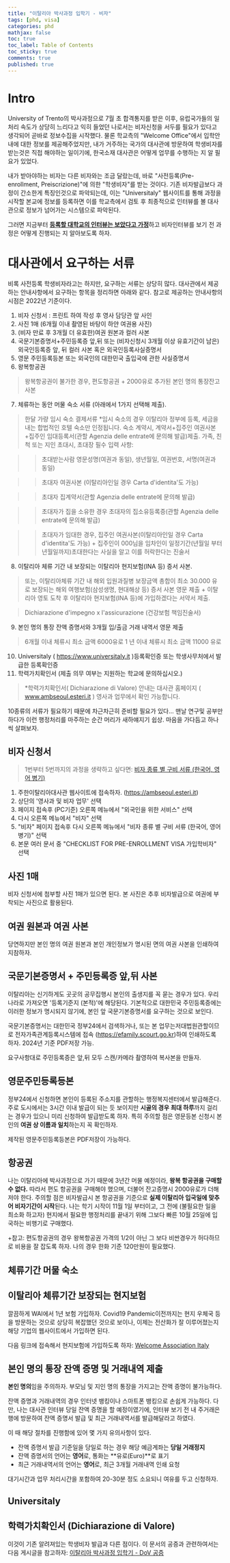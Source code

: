 ```yaml
---
title: "이탈리아 박사과정 입학기 - 비자"
tags: [phd, visa]
categories: phd
mathjax: false
toc: true
toc_label: Table of Contents
toc_sticky: true
comments: true
published: true
---
```


# Intro
University of Trento의 박사과정으로 7월 초 합격통지를 받은 이후, 유럽국가들의 일처리 속도가 상당히 느리다고 익히 들었던 나로서는 비자신청을 서두를 필요가 있다고 생각되어 곧바로 정보수집을 시작했다.
물론 학교측의 "Welcome Office"에서 입학안내에 대한 정보를 제공해주었지만, 내가 거주하는 국가의 대사관에 방문하여 학생비자를 받는것은 직접 해야하는 일이기에, 한국소재 대사관은 어떻게 업무를 수행하는 지 알 필요가 있었다.

내가 받아야하는 비자는 다른 비자와는 조금 달랐는데, 바로 "사전등록(Pre-enrollment, Preiscrizione)"에 의한 "학생비자"를 받는 것이다.
기존 비자발급보다 과정이 간소한게 특징인것으로 파악되는데, 이는 "Universitaly" 웹사이트를 통해 과정을 시작할 본교에 정보를 등록하면 이를 학교측에서 검토 후 최종적으로 인터뷰를 볼 대사관으로 정보가 넘어가는 시스템으로 파악된다.

그러면 지금부터 <u>**등록할 대학교의 인터뷰는 보았다고 가정**</u>하고 비자인터뷰를 보기 전 과정은 어떻게 진행되는 지 알아보도록 하자.

# 대사관에서 요구하는 서류
비록 사전등록 학생비자라고는 하지만, 요구하는 서류는 상당히 많다. 
대사관에서 제공하는 안내사항에서 요구하는 항목을 정리하면 아래와 같다.
참고로 제공하는 안내사항의 시점은 2022년 기준이다.

1. 비자 신청서 : 프린트 하여 작성 후 영사 담당관 앞 사인
2. 사진 1매 (6개월 이내 촬영된 바탕이 하얀 여권용 사진)
3. (비자 만료 후 3개월 더 유효한)여권 원본과 컬러 사본
4. 국문기본증명서+주민등록증 앞,뒤 또는 (비자신청시 3개월 이상 유효기간이 남은)외국인등록증
앞, 뒤 컬러 사본 혹은 외국인등록사실증명서
5. 영문 주민등록등본 또는 외국인의 대한민국 출입국에 관한 사실증명서
6. 왕복항공권
> 왕복항공권이 불가한 경우, 편도항공권 + 2000유로 추가된 본인 명의 통장잔고 사본
7. 체류하는 동안 머물 숙소 서류 (아래에서 1가지 선택해 제출).
> 한달 가량 임시 숙소 결제서류
*임시 숙소의 경우 이탈리아 정부에 등록, 세금을 내는 합법적인 호텔 숙소만 인정됩니다.
> 숙소 계약시, 계약서+집주인 여권사본+집주인 임대등록서(관할 Agenzia delle entrate에 문의해
발급)제출.
> 가족, 친척 또는 지인 초대시, 초대장 필수 입력 사항:

>> 초대받는사람 영문성명(여권과 동일), 생년월일, 여권번호, 서명(여권과 동일)

>> 초대자 여권사본 (이탈리아인일 경우 Carta d'identita'도 가능)

>> 초대자 집계약서(관할 Agenzia delle entrate에 문의해 발급)

>> 초대자가 집을 소유한 경우 초대자의 집소유등록증(관할 Agenzia delle entrate에 문의해 발급)

>> 초대자가 임대한 경우, 집주인 여권사본(이탈리아인일 경우 Carta d'identita'도 가능) + 집주인이 000님을 임차인이 일정기간(년월일 부터 년월일까지)초대한다는 사실을 알고 이를 허락한다는 진술서
8. 이탈리아 체류 기간 내 보장되는 이탈리아 현지보험(INA 등) 증서 사본.
> 또는, 이탈리아체류 기간 내 해외 입원과질병 보장금액 총합이 최소 30.000 유로 보장되는 해외 여행보험(삼성생명, 현대해상 등) 증서 사본 영문 제출 + 이탈리아 영토 도착 후 이탈리아 현지보험(INA 등)에 가입하겠다는 서약서 제출.

> Dichiarazione d'impegno x l'assicurazione (건강보험 책임진술서)
9. 본인 명의 통장 잔액 증명서와 3개월 입/출금 거래 내역서 영문 제출
> 6개월 이내 체류시 최소 금액 6000유로
> 1 년 이내 체류시 최소 금액 11000 유로
10. Universitaly ( https://www.universitaly.it )등록확인증 또는 학생사무처에서 발급한 등록확인증
11. 학력가치확인서 (제출 의무 여부는 지원하는 학교에 문의하십시오.)
> *학력가치확인서( Dichiarazione di Valore) 안내는 대사관 홈페이지 ( www.ambseoul.esteri.it ) 영사과 업무에서 확인 가능합니다.

10종류의 서류가 필요하기 때문에 차근차근히 준비할 필요가 있다... 맨날 연구및 공부만 하다가 이런 행정처리를 마주하는 순간 머리가 새하얘지기 쉽상. 마음을 가다듬고 하나씩 살펴보자.

## 비자 신청서
> 1번부터 5번까지의 과정을 생략하고 싶다면: [비자 종류 별 구비 서류 (한국어, 영어 병기)](https://ambseoul.esteri.it/ko/servizi-consolari-e-visti/servizi-per-il-cittadino-straniero/visti/documenti-richiesti-per-ciascuna-tipologia-di-visto/)

1. 주한이탈리아대사관 웹사이트에 접속하자. (https://ambseoul.esteri.it)
2. 상단의 '영사과 및 비자 업무' 선택
3. 페이지 접속후 (PC기준) 오른쪽 메뉴에서 "외국인을 위한 서비스" 선택
4. 다시 오른쪽 메뉴에서 "비자" 선택 
5. "비자" 페이지 접속후 다시 오른쪽 메뉴에서 "비자 종류 별 구비 서류 (한국어, 영어 병기)" 선택
6. 본문 여러 문서 중 "CHECKLIST FOR PRE-ENROLLMENT VISA 가입학비자" 선택

## 사진 1매
비자 신청서에 첨부할 사진 1매가 있으면 된다. 본 사진은 추후 비자발급으로 여권에 부착되는 사진으로 활용된다.

## 여권 원본과 여권 사본
당연하지만 본인 명의 여권 원본과 본인 개인정보가 명시된 면의 여권 사본을 인쇄하여 지참하자.

## 국문기본증명서 + 주민등록증 앞,뒤 사본
이탈리아는 신기하게도 곳곳의 공무집행시 본인의 출생지를 꼭 묻는 경우가 있다. 우리나라로 가져오면 '등록기준지 (본적)'에 해당된다. 기본적으로 대한민국 주민등록증에는 이러한 정보가 명시되지 않기에, 본인 앞 국문기본증명서를 요구하는 것으로 보인다.

국문기본증명서는 대한민국 정부24에서 검색하거나, 또는 본 업무는저대법원관할이므로 전자가족관계등록시스템에 접속 (https://efamily.scourt.go.kr)하여 인쇄하도록 하자. 2024년 기준 PDF저장 가능.

요구사항대로 주민등록증은 앞,뒤 모두 스캔/카메라 촬영하여 복사본을 만들자.

## 영문주민등록등본
정부24에서 신청하면 본인이 등록된 주소지를 관할하는 행정복지센터에서 발급해준다. 주로 도시에서는 3시간 이내 발급이 되는 듯 보이지만 **시골의 경우 최대 하루**까지 걸리는 경우가 있으니 미리 신청하여 발급받도록 하자.
특히 주의할 점은 영문등본 신청시 본인의 **여권 상 이름과 일치**하는지 꼭 확인하자.

제작된 영문주민등록등본은 PDF저장이 가능하다.

## 항공권
나는 이탈리아에 박사과정으로 가기 때문에 3년간 머물 예정이라, **왕복 항공권을 구매할 수 없다.** 따라서 편도 항공권을 구매해야 했으며, 더불어 잔고증명시 2000유로가 더해저야 한다. 주의할 점은 비자발급시 본 항공권을 기준으로 **실제 이탈리아 입국일에 맞추어 비자기간이 시작**된다. 나는 학기 시작이 11월 1일 부터이고, 그 전에 (불필요한 일을 최소화 하고자) 현지에서 필요한 행정처리를 끝내기 위해 그보다 빠른 10월 25일에 입국하는 비행기로 구매했다.

+참고: 편도항공권의 경우 왕복항공권 가격의 1/2이 아닌 그 보다 비싼경우가 허다하므로 비용을 잘 잡도록 하자. 나의 경우 한화 기준 120만원이 필요했다.

## 체류기간 머물 숙소

## 이탈리아 체류기간 보장되는 현지보험
깔끔하게 WAI에서 1년 보험 가입하자.
Covid19 Pandemic이전까지는 현지 우체국 등을 방문하는 것으로 상당히 복잡했던 것으로 보이나, 이제는 전산화가 잘 이루어졌는지 해당 기업의 웹사이트에서 가입하면 된다.

다음 링크에 접속해서 현지보험에 가입하도록 하자: [Welcome Association Italy](https://www.waitaly.net/)

## 본인 명의 통장 잔액 증명 및 거래내역 제출
**본인 명의**임을 주의하자. 부모님 및 지인 명의 통장을 가지고는 잔액 증명이 불가능하다.

잔액 증명과 거래내역의 경우 인터넷 뱅킹이나 스마트폰 뱅킹으로 손쉽게 가능하다.
다만, 나는 대사관 인터뷰 당일 잔액 증명을 할 예정이였기에, 인터뷰 보기 전 내 주거래은행에 방문하여 잔액 증명서 발급 및 최근 거래내역서를 발급해달라고 하였다.

이 때 해당 절차를 진행함에 있어 몇 가지 유의사항이 있다.

* 잔액 증명서 발급 기준일을 당일로 하는 경우 해당 예금계좌는 **당일 거래정지**
* 잔액 증명서의 언어는 **영어**로, 통화는 **유로(Euro)**로 표기
* 최근 거래내역서의 언어는 **영어**로, 최근 3개월 거래내역 인쇄 요청 

대기시간과 업무 처리시간을 포함하여 20-30분 정도 소요되니 여유를 두고 신청하자.

## Universitaly

## 학력가치확인서 (Dichiarazione di Valore)
이것이 기존 알려져있는 학생비자 발급과 다른 점이다. 이 문서의 공증과 관련하여서는 다음 게시글을 참고하자: [이탈리아 박사과정 입학기 - DoV 공증](/phd/italyvisa-pre2)